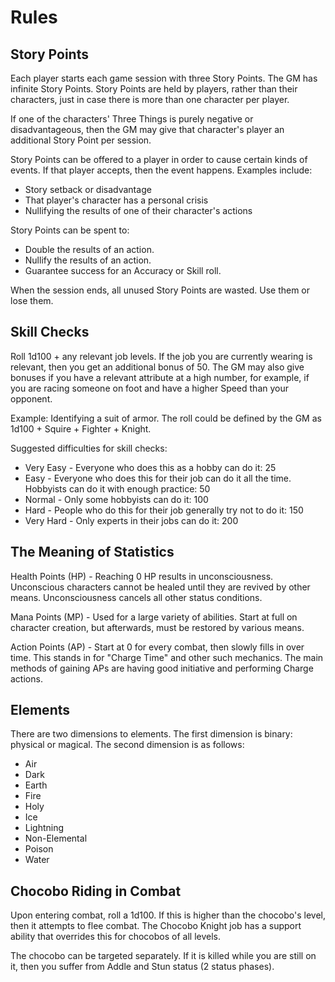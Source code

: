 # Rules

## Story Points

Each player starts each game session with three Story Points. The GM has infinite Story Points. Story Points are held by players, rather than their characters, just in case there is more than one character per player.

If one of the characters' Three Things is purely negative or disadvantageous, then the GM may give that character's player an additional Story Point per session.

Story Points can be offered to a player in order to cause certain kinds of events. If that player accepts, then the event happens. Examples include:

- Story setback or disadvantage
- That player's character has a personal crisis
- Nullifying the results of one of their character's actions

Story Points can be spent to:

- Double the results of an action.
- Nullify the results of an action.
- Guarantee success for an Accuracy or Skill roll.

When the session ends, all unused Story Points are wasted. Use them or lose them.

## Skill Checks

Roll 1d100 + any relevant job levels. If the job you are currently wearing is relevant, then you get an additional bonus of 50. The GM may also give bonuses if you have a relevant attribute at a high number, for example, if you are racing someone on foot and have a higher Speed than your opponent.

Example: Identifying a suit of armor. The roll could be defined by the GM as 1d100 + Squire + Fighter + Knight.

Suggested difficulties for skill checks:

- Very Easy - Everyone who does this as a hobby can do it: 25
- Easy - Everyone who does this for their job can do it all the time. Hobbyists can do it with enough practice: 50
- Normal - Only some hobbyists can do it: 100
- Hard - People who do this for their job generally try not to do it: 150
- Very Hard - Only experts in their jobs can do it: 200

## The Meaning of Statistics

Health Points (HP) - Reaching 0 HP results in unconsciousness. Unconscious characters cannot be healed until they are revived by other means. Unconsciousness cancels all other status conditions.

Mana Points (MP) - Used for a large variety of abilities. Start at full on character creation, but afterwards, must be restored by various means.

Action Points (AP) - Start at 0 for every combat, then slowly fills in over time. This stands in for "Charge Time" and other such mechanics. The main methods of gaining APs are having good initiative and performing Charge actions.

## Elements

There are two dimensions to elements. The first dimension is binary: physical or magical. The second dimension is as follows:

- Air
- Dark
- Earth
- Fire
- Holy
- Ice
- Lightning
- Non-Elemental
- Poison
- Water

## Chocobo Riding in Combat

Upon entering combat, roll a 1d100. If this is higher than the chocobo's level, then it attempts to flee combat. The Chocobo Knight job has a support ability that overrides this for chocobos of all levels.

The chocobo can be targeted separately. If it is killed while you are still on it, then you suffer from Addle and Stun status (2 status phases).
